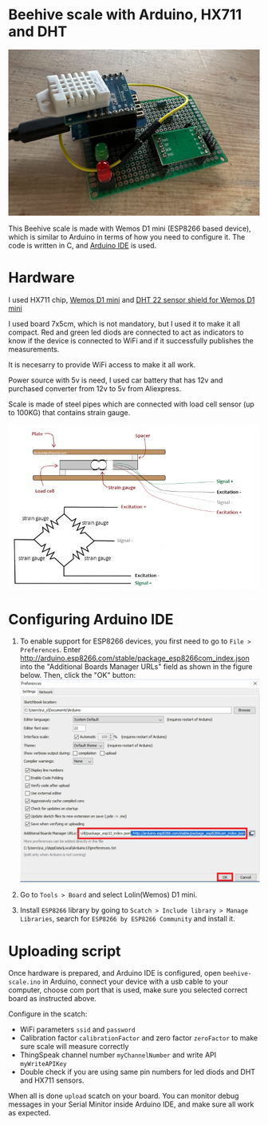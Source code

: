 # Beehive scale with Arduino, HX711 and DHT

![Device](images/device.png)

This Beehive scale is made with Wemos D1 mini (ESP8266 based device), which is similar to Arduino in terms of how you need to configure it.
The code is written in C, and [Arduino IDE](https://www.arduino.cc/en/software) is used.

# Hardware

I used HX711 chip, [Wemos D1 mini](https://www.wemos.cc/en/latest/d1/d1_mini.html) and [DHT 22 sensor shield for Wemos D1 mini](https://www.wemos.cc/en/latest/d1_mini_shield/dht.html)

I used board 7x5cm, which is not mandatory, but I used it to make it all compact. Red and green led diods are connected to act as indicators to know if the device is connected to WiFi and if it successfully publishes the measurements.

It is necesarry to provide WiFi access to make it all work.

Power source with 5v is need, I used car battery that has 12v and purchased converter from 12v to 5v from Aliexpress.

Scale is made of steel pipes which are connected with load cell sensor (up to 100KG) that contains strain gauge.

![Load cell](images/load-cell.png)

# Configuring Arduino IDE

1. To enable support for ESP8266 devices, you first need to go to `File > Preferences`.
Enter http://arduino.esp8266.com/stable/package_esp8266com_index.json into the "Additional Boards Manager URLs" field as shown in the figure below. Then, click the "OK" button:
![Configuring Arduino](images/Install-ESP8266-Board-add-on-in-Arduino-IDE-enter-URL.png)

2. Go to `Tools > Board` and select Lolin(Wemos) D1 mini.

3. Install `ESP8266` library by going to `Scatch > Include library > Manage Libraries`, search for `ESP8266 by ESP8266 Community` and install it.

# Uploading script

Once hardware is prepared, and Arduino IDE is configured, open `beehive-scale.ino` in Arduino, connect your device with a usb cable to your computer, choose com port that is used, make sure you selected correct board as instructed above.

Configure in the scatch:
- WiFi parameters `ssid` and `password`
- Calibration factor `calibrationFactor` and zero factor `zeroFactor` to make sure scale will measure correctly
- ThingSpeak channel number `myChannelNumber` and write API `myWriteAPIKey`
- Double check if you are using same pin numbers for led diods and DHT and HX711 sensors.

When all is done `upload` scatch on your board. You can monitor debug messages in your Serial Minitor inside Arduino IDE, and make sure all work as expected.

